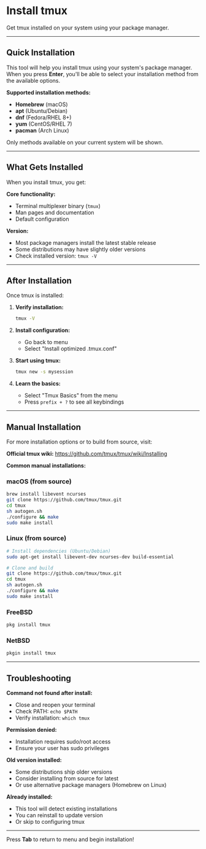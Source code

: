 # Install tmux

Get tmux installed on your system using your package manager.

---

## Quick Installation

This tool will help you install tmux using your system's package manager. When you press **Enter**, you'll be able to select your installation method from the available options.

**Supported installation methods:**
- **Homebrew** (macOS)
- **apt** (Ubuntu/Debian)
- **dnf** (Fedora/RHEL 8+)
- **yum** (CentOS/RHEL 7)
- **pacman** (Arch Linux)

Only methods available on your current system will be shown.

---

## What Gets Installed

When you install tmux, you get:

**Core functionality:**
- Terminal multiplexer binary (`tmux`)
- Man pages and documentation
- Default configuration

**Version:**
- Most package managers install the latest stable release
- Some distributions may have slightly older versions
- Check installed version: `tmux -V`

---

## After Installation

Once tmux is installed:

1. **Verify installation:**
   ```bash
   tmux -V
   ```

2. **Install configuration:**
   - Go back to menu
   - Select "Install optimized .tmux.conf"

3. **Start using tmux:**
   ```bash
   tmux new -s mysession
   ```

4. **Learn the basics:**
   - Select "Tmux Basics" from the menu
   - Press `prefix + ?` to see all keybindings

---

## Manual Installation

For more installation options or to build from source, visit:

**Official tmux wiki:**
https://github.com/tmux/tmux/wiki/Installing

**Common manual installations:**

### macOS (from source)
```bash
brew install libevent ncurses
git clone https://github.com/tmux/tmux.git
cd tmux
sh autogen.sh
./configure && make
sudo make install
```

### Linux (from source)
```bash
# Install dependencies (Ubuntu/Debian)
sudo apt-get install libevent-dev ncurses-dev build-essential

# Clone and build
git clone https://github.com/tmux/tmux.git
cd tmux
sh autogen.sh
./configure && make
sudo make install
```

### FreeBSD
```bash
pkg install tmux
```

### NetBSD
```bash
pkgin install tmux
```

---

## Troubleshooting

**Command not found after install:**
- Close and reopen your terminal
- Check PATH: `echo $PATH`
- Verify installation: `which tmux`

**Permission denied:**
- Installation requires sudo/root access
- Ensure your user has sudo privileges

**Old version installed:**
- Some distributions ship older versions
- Consider installing from source for latest
- Or use alternative package managers (Homebrew on Linux)

**Already installed:**
- This tool will detect existing installations
- You can reinstall to update version
- Or skip to configuring tmux

---

Press **Tab** to return to menu and begin installation!
